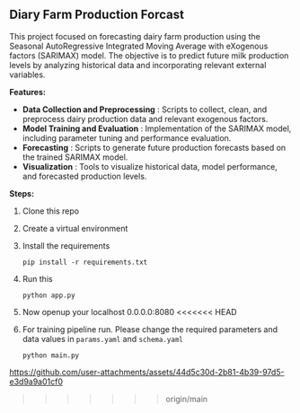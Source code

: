 ## Diary Farm Production Forcast

This project focused on forecasting dairy farm production using the Seasonal AutoRegressive Integrated Moving Average with eXogenous factors (SARIMAX) model. The objective is to predict future milk production levels by analyzing historical data and incorporating relevant external variables.

**Features:**

* **Data Collection and Preprocessing** : Scripts to collect, clean, and preprocess dairy production data and relevant exogenous factors.
* **Model Training and Evaluation** : Implementation of the SARIMAX model, including parameter tuning and performance evaluation.
* **Forecasting** : Scripts to generate future production forecasts based on the trained SARIMAX model.
* **Visualization** : Tools to visualize historical data, model performance, and forecasted production levels.

**Steps:**

1. Clone this repo
2. Create a virtual environment
3. Install the requirements

   ```
   pip install -r requirements.txt
   ```
4. Run this

   ```
   python app.py
   ```
5. Now openup your localhost 0.0.0.0:8080
<<<<<<< HEAD
6. For training pipeline run. Please change the required parameters and data values in `params.yaml` and `schema.yaml`

   ```
   python main.py
   ```


https://github.com/user-attachments/assets/44d5c30d-2b81-4b39-97d5-e3d9a9a01cf0
>>>>>>> origin/main
